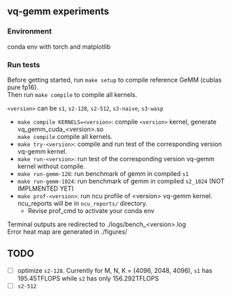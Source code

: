 ## vq-gemm experiments

### Environment
conda env with torch and matplotlib

### Run tests

Before getting started, run `make setup` to compile reference GeMM (cublas pure fp16).  
Then run `make compile` to compile all kernels.

`<version>` can be `s1`, `s2-128`, `s2-512`, `s3-naive`, `s3-wasp`
- `make compile KERNELS=<version>`: compile `<version>` kernel, generate vq_gemm_cuda_\<version\>.so   
`make compile` compile all kernels.
- `make try-<version>`: compile and run test of the corresponding version vq-gemm kernel.
- `make run-<version>`: run test of the corresponding version vq-gemm kernel without compile.
- `make run-gemm-128`: run benchmark of gemm in compiled `s1`
- `make run-gemm-1024`: run benchmark of gemm in compiled `s2_1024` (NOT IMPLMENTED YET)
- `make prof-<version>`: run ncu profile of \<version\> vq-gemm kernel. ncu_reports will be in `ncu_reports/` directory.
    - Revise prof_cmd to activate your conda env    

Terminal outputs are redirected to ./logs/bench_\<version\>.log  
Error heat map are generated in ./figures/

## TODO
- [ ] optimize `s2-128`. Currently for M, N, K = (4096, 2048, 4096), `s1` has 195.45TFLOPS while `s2` has only 156.292TFLOPS
- [ ] `s2-512`